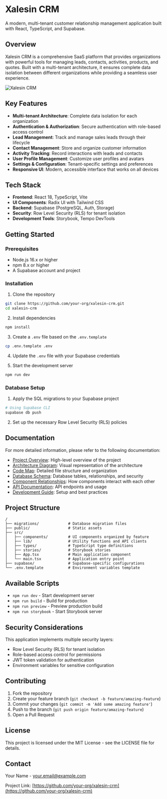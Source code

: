 # Xalesin CRM

A modern, multi-tenant customer relationship management application built with React, TypeScript, and Supabase.

## Overview

Xalesin CRM is a comprehensive SaaS platform that provides organizations with powerful tools for managing leads, contacts, activities, products, and quotes. Built with a multi-tenant architecture, it ensures complete data isolation between different organizations while providing a seamless user experience.

![Xalesin CRM](https://via.placeholder.com/800x400?text=Xalesin+CRM+Screenshot)

## Key Features

- **Multi-tenant Architecture**: Complete data isolation for each organization
- **Authentication & Authorization**: Secure authentication with role-based access control
- **Lead Management**: Track and manage sales leads through their lifecycle
- **Contact Management**: Store and organize customer information
- **Activity Tracking**: Record interactions with leads and contacts
- **User Profile Management**: Customize user profiles and avatars
- **Settings & Configuration**: Tenant-specific settings and preferences
- **Responsive UI**: Modern, accessible interface that works on all devices

## Tech Stack

- **Frontend**: React 18, TypeScript, Vite
- **UI Components**: Radix UI with Tailwind CSS
- **Backend**: Supabase (PostgreSQL, Auth, Storage)
- **Security**: Row Level Security (RLS) for tenant isolation
- **Development Tools**: Storybook, Tempo DevTools

## Getting Started

### Prerequisites

- Node.js 16.x or higher
- npm 8.x or higher
- A Supabase account and project

### Installation

1. Clone the repository

```bash
git clone https://github.com/your-org/xalesin-crm.git
cd xalesin-crm
```

2. Install dependencies

```bash
npm install
```

3. Create a `.env` file based on the `.env.template`

```bash
cp .env.template .env
```

4. Update the `.env` file with your Supabase credentials

5. Start the development server

```bash
npm run dev
```

### Database Setup

1. Apply the SQL migrations to your Supabase project

```bash
# Using Supabase CLI
supabase db push
```

2. Set up the necessary Row Level Security (RLS) policies

## Documentation

For more detailed information, please refer to the following documentation:

- [Project Overview](PROJECT_OVERVIEW.md): High-level overview of the project
- [Architecture Diagram](ARCHITECTURE_DIAGRAM.md): Visual representation of the architecture
- [Code Map](CODE_MAP.md): Detailed file structure and organization
- [Database Schema](DATABASE_SCHEMA.md): Database tables, relationships, and security
- [Component Relationships](COMPONENT_RELATIONSHIPS.md): How components interact with each other
- [API Documentation](API_DOCUMENTATION.md): API endpoints and usage
- [Development Guide](DEVELOPMENT_GUIDE.md): Setup and best practices

## Project Structure

```
/
├── migrations/             # Database migration files
├── public/                 # Static assets
├── src/
│   ├── components/         # UI components organized by feature
│   ├── lib/                # Utility functions and API clients
│   ├── types/              # TypeScript type definitions
│   ├── stories/            # Storybook stories
│   ├── App.tsx             # Main application component
│   └── main.tsx            # Application entry point
├── supabase/               # Supabase-specific configurations
└── .env.template           # Environment variables template
```

## Available Scripts

- `npm run dev` - Start development server
- `npm run build` - Build for production
- `npm run preview` - Preview production build
- `npm run storybook` - Start Storybook server

## Security Considerations

This application implements multiple security layers:

- Row Level Security (RLS) for tenant isolation
- Role-based access control for permissions
- JWT token validation for authentication
- Environment variables for sensitive configuration

## Contributing

1. Fork the repository
2. Create your feature branch (`git checkout -b feature/amazing-feature`)
3. Commit your changes (`git commit -m 'Add some amazing feature'`)
4. Push to the branch (`git push origin feature/amazing-feature`)
5. Open a Pull Request

## License

This project is licensed under the MIT License - see the LICENSE file for details.

## Contact

Your Name - your.email@example.com

Project Link: [https://github.com/your-org/xalesin-crm](https://github.com/your-org/xalesin-crm)
